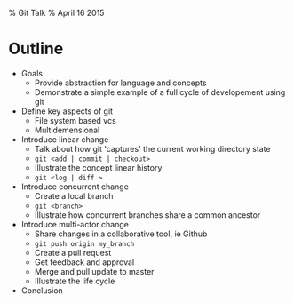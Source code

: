 % Git Talk
% April 16 2015 

# Outline
* Goals
    * Provide abstraction for language and concepts
    * Demonstrate a simple example of a full cycle of developement using git
* Define key aspects of git
    * File system based vcs
    * Multidemensional
* Introduce linear change
    * Talk about how git 'captures' the current working directory state
    * `git <add | commit | checkout>`
    * Illustrate the concept linear history
    * `git <log | diff >`
* Introduce concurrent change
    * Create a local branch
    * `git <branch>`
    * Illustrate how concurrent branches share a common ancestor
* Introduce multi-actor change
    * Share changes in a collaborative tool, ie Github
    * `git push origin my_branch`
    * Create a pull request
    * Get feedback and approval
    * Merge and pull update to master
    * Illustrate the life cycle
* Conclusion
